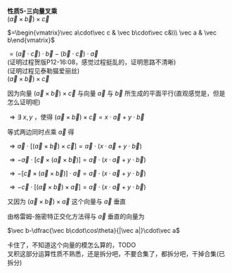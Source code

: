 **性质5-三向量叉乘**  
$(\vec a \times \vec b) \times \vec c$  
  
$=\begin{vmatrix}\vec a\cdot\vec c & \vec b\cdot\vec c&\\\ \vec a & \vec b\end{vmatrix}$  
  
$=(\vec a\cdot\vec c)\cdot\vec b-(\vec b\cdot\vec c)\cdot\vec a$  
(证明过程贺版P12-16:08，感觉过程挺乱的，证明思路不清晰)  
(证明过程见泰勒猫爱丽丝)  
$(\vec a\times\vec b)\times\vec c$  
  
因为向量 $(\vec a\times\vec b)\times\vec c$ 与向量 $\vec a$ 与 $\vec b$ 所生成的平面平行(直观感觉是，但是怎么证明呢)  
  
$\Rightarrow\exists\ x,y$ ，使得 $(\vec a\times\vec b)\times\vec c=x\cdot\vec a+y\cdot\vec b$  
  
等式两边同时点乘 $\vec a$ 得  
  
$\Rightarrow\vec a\cdot[(\vec a\times\vec b)\times\vec c]=\vec a\cdot(x\cdot\vec a+y\cdot\vec b)$  
  
$\Rightarrow-\vec a\cdot[\vec c\times(\vec a\times\vec b)]=\vec a\cdot(x\cdot\vec a+y\cdot\vec b)$  
  
$\Rightarrow-[\vec c\times(\vec a\times\vec b)]\cdot\vec a=\vec a\cdot(x\cdot\vec a+y\cdot\vec b)$  
  
$\Rightarrow-\vec c\cdot[(\vec a\times\vec b)\times\vec a]=\vec a\cdot(x\cdot\vec a+y\cdot\vec b)$  
  
又因为 $(\vec a\times\vec b)\times\vec a$ 这个向量与 $\vec a$ 垂直  
  
由格雷姆-施密特正交化方法得与 $\vec a$ 垂直的向量为  
  
$\vec b-\dfrac{\vec b\cdot\cos\theta}{|\vec a|}\cdot\vec a$  
  
卡住了，不知道这个向量的模怎么算的，TODO  
叉积这部分运算性质不熟悉，还是拆分吧，不要合集了，都拆分吧，干掉合集(已拆分)  

